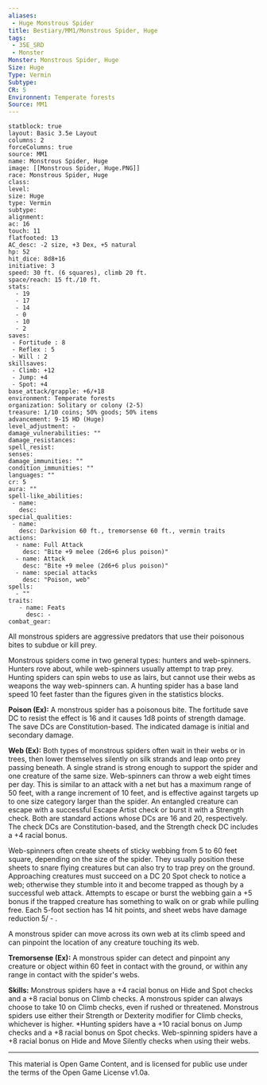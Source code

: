 ```yaml
---
aliases:
 - Huge Monstrous Spider
title: Bestiary/MM1/Monstrous Spider, Huge
tags: 
 - 35E_SRD
 - Monster
Monster: Monstrous Spider, Huge
Size: Huge
Type: Vermin
Subtype: 
CR: 5
Environnent: Temperate forests
Source: MM1
---
```


```statblock
statblock: true
layout: Basic 3.5e Layout
columns: 2
forceColumns: true
source: MM1 
name: Monstrous Spider, Huge
image: [[Monstrous Spider, Huge.PNG]]
race: Monstrous Spider, Huge
class: 
level: 
size: Huge
type: Vermin
subtype: 
alignment: 
ac: 16
touch: 11
flatfooted: 13
AC_desc: -2 size, +3 Dex, +5 natural
hp: 52
hit_dice: 8d8+16
initiative: 3
speed: 30 ft. (6 squares), climb 20 ft.
space/reach: 15 ft./10 ft.
stats:
  - 19
  - 17
  - 14
  - 0
  - 10
  - 2
saves:
 - Fortitude : 8
 - Reflex : 5
 - Will : 2
skillsaves:
 - Climb: +12
 - Jump: +4
 - Spot: +4
base_attack/grapple: +6/+18
environment: Temperate forests
organization: Solitary or colony (2-5)
treasure: 1/10 coins; 50% goods; 50% items
advancement: 9-15 HD (Huge)
level_adjustment: -
damage_vulnerabilities: ""
damage_resistances: 
spell_resist: 
senses: 
damage_immunities: ""
condition_immunities: ""
languages: ""
cr: 5
aura: ""
spell-like_abilities:
 - name: 
   desc: 
special_qualities:
 - name:
   desc: Darkvision 60 ft., tremorsense 60 ft., vermin traits
actions:
  - name: Full Attack
    desc: "Bite +9 melee (2d6+6 plus poison)"
  - name: Attack
    desc: "Bite +9 melee (2d6+6 plus poison)"
  - name: special attacks
    desc: "Poison, web"
spells:
  - ""
traits:
   - name: Feats
     desc: -
combat_gear:  
```


All monstrous spiders are aggressive predators that use their poisonous bites to subdue or kill prey.

Monstrous spiders come in two general types: hunters and web-spinners. Hunters rove about, while web-spinners usually attempt to trap prey. Hunting spiders can spin webs to use as lairs, but cannot use their webs as weapons the way web-spinners can. A hunting spider has a base land speed 10 feet faster than the figures given in the statistics blocks.


**Poison (Ex):** A monstrous spider has a poisonous bite. The fortitude save DC to resist the effect is 16 and it causes 1d8 points of strength damage. The save DCs are Constitution-based. The indicated damage is initial and secondary damage.


**Web (Ex):** Both types of monstrous spiders often wait in their webs or in trees, then lower themselves silently on silk strands and leap onto prey passing beneath. A single strand is strong enough to support the spider and one creature of the same size. Web-spinners can throw a web eight times per day. This is similar to an attack with a net but has a maximum range of 50 feet, with a range increment of 10 feet, and is effective against targets up to one size category larger than the spider. An entangled creature can escape with a successful Escape Artist check or burst it with a Strength check. Both are standard actions whose DCs are 16 and 20, respectively. The check DCs are Constitution-based, and the Strength check DC includes a +4 racial bonus.

Web-spinners often create sheets of sticky webbing from 5 to 60 feet square, depending on the size of the spider. They usually position these sheets to snare flying creatures but can also try to trap prey on the ground. Approaching creatures must succeed on a DC 20 Spot check to notice a web; otherwise they stumble into it and become trapped as though by a successful web attack. Attempts to escape or burst the webbing gain a +5 bonus if the trapped creature has something to walk on or grab while pulling free. Each 5-foot section has 14 hit points, and sheet webs have damage reduction 5/ - .

A monstrous spider can move across its own web at its climb speed and can pinpoint the location of any creature touching its web.


**Tremorsense (Ex):** A monstrous spider can detect and pinpoint any creature or object within 60 feet in contact with the ground, or within any range in contact with the spider's webs.


**Skills:** Monstrous spiders have a +4 racial bonus on Hide and Spot checks and a +8 racial bonus on Climb checks. A monstrous spider can always choose to take 10 on Climb checks, even if rushed or threatened. Monstrous spiders use either their Strength or Dexterity modifier for Climb checks, whichever is higher. *Hunting spiders have a +10 racial bonus on Jump checks and a +8 racial bonus on Spot checks. Web-spinning spiders have a +8 racial bonus on Hide and Move Silently checks when using their webs.

---

This material is Open Game Content, and is licensed for public use under the terms of the Open Game License v1.0a.
